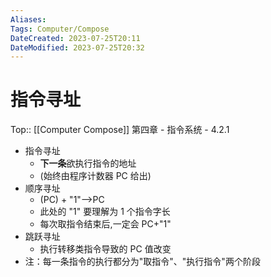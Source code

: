 ```yaml
---
Aliases: 
Tags: Computer/Compose 
DateCreated: 2023-07-25T20:11
DateModified: 2023-07-25T20:32
---
```

# 指令寻址
Top:: [[Computer Compose]] 第四章 - 指令系统 - 4.2.1

- 指令寻址
	- **下一条**欲执行指令的地址
	- (始终由程序计数器 PC 给出)
- 顺序寻址
	- (PC) + "1"-->PC
	- 此处的 "1" 要理解为 1 个指令字长
	- 每次取指令结束后,一定会 PC+"1"
- 跳跃寻址
	- 执行转移类指令导致的 PC 值改变
- 注：每一条指令的执行都分为"取指令"、"执行指令"两个阶段